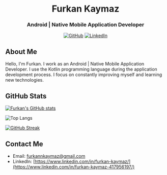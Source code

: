 <h1 align="center">Furkan Kaymaz</h1>
<h3 align="center">Android | Native Mobile Application Developer</h3>

<p align="center">
  <a href="https://github.com/furkannkaymaz"><img src="https://img.shields.io/github/followers/furkannkaymaz.svg?label=GitHub&style=social" alt="GitHub"></a>
  <a href="[https://www.linkedin.com/in/furkan-kaymaz/](https://www.linkedin.com/in/furkan-kaymaz-417956197/)"><img src="https://img.shields.io/badge/LinkedIn--_.svg?style=social&logo=linkedin" alt="LinkedIn"></a>
</p>

## About Me

Hello, I'm Furkan. I work as an Android | Native Mobile Application Developer. I use the Kotlin programming language during the application development process. I focus on constantly improving myself and learning new technologies.

## GitHub Stats

[![Furkan's GitHub stats](https://github-readme-stats.vercel.app/api?username=furkannkaymaz&show_icons=true)](https://github.com/furkannkaymaz)

![Top Langs](https://github-readme-stats.vercel.app/api/top-langs/?username=furkannkaymaz&layout=compact)

[![GitHub Streak](https://github-readme-streak-stats.herokuapp.com/?user=furkannkaymaz&theme=dark)](https://git.io/streak-stats)



## Contact Me

- Email: furkannkaymaz@gmail.com
- LinkedIn: [https://www.linkedin.com/in/furkan-kaymaz/](https://www.linkedin.com/in/furkan-kaymaz-417956197/)
